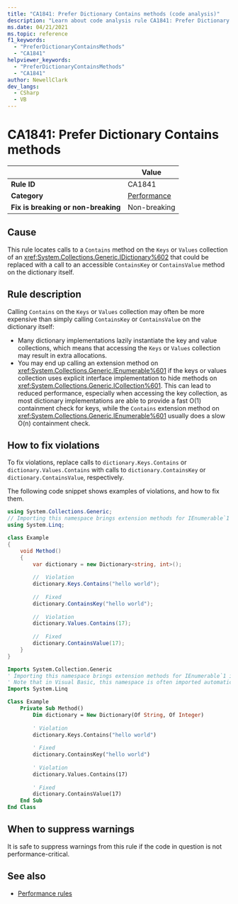 ```yaml
---
title: "CA1841: Prefer Dictionary Contains methods (code analysis)"
description: "Learn about code analysis rule CA1841: Prefer Dictionary Contains methods"
ms.date: 04/21/2021
ms.topic: reference
f1_keywords:
  - "PreferDictionaryContainsMethods"
  - "CA1841"
helpviewer_keywords:
  - "PreferDictionaryContainsMethods"
  - "CA1841"
author: NewellClark
dev_langs:
  - CSharp
  - VB
---
```

# CA1841: Prefer Dictionary Contains methods

| | Value |
|-|-|
| **Rule ID** |CA1841|
| **Category** |[Performance](performance-warnings.md)|
| **Fix is breaking or non-breaking** |Non-breaking|

## Cause

This rule locates calls to a `Contains` method on the `Keys` or `Values` collection of an <xref:System.Collections.Generic.IDictionary%602> that could be replaced with a call to an accessible `ContainsKey` or `ContainsValue` method on the dictionary itself.

## Rule description

Calling `Contains` on the `Keys` or `Values` collection may often be more expensive than simply calling `ContainsKey` or `ContainsValue` on the dictionary itself:

- Many dictionary implementations lazily instantiate the key and value collections, which means that accessing the `Keys` or `Values` collection may result in extra allocations.
- You may end up calling an extension method on <xref:System.Collections.Generic.IEnumerable%601> if the keys or values collection uses explicit interface implementation to hide methods on <xref:System.Collections.Generic.ICollection%601>. This can lead to reduced performance, especially when accessing the key collection, as most dictionary implementations are able to provide a fast O(1) containment check for keys, while the `Contains` extension method on <xref:System.Collections.Generic.IEnumerable%601> usually does a slow O(n) containment check.

## How to fix violations

To fix violations, replace calls to `dictionary.Keys.Contains` or `dictionary.Values.Contains` with calls to `dictionary.ContainsKey` or `dictionary.ContainsValue`, respectively.

The following code snippet shows examples of violations, and how to fix them.

```csharp
using System.Collections.Generic;
// Importing this namespace brings extension methods for IEnumerable`1 into scope. 
using System.Linq;

class Example
{
    void Method()
    {
        var dictionary = new Dictionary<string, int>();
        
        //  Violation
        dictionary.Keys.Contains("hello world");
        
        //  Fixed
        dictionary.ContainsKey("hello world");
        
        //  Violation
        dictionary.Values.Contains(17);
        
        //  Fixed
        dictionary.ContainsValue(17);
    }
}
```

```vb
Imports System.Collection.Generic
' Importing this namespace brings extension methods for IEnumerable`1 into scope. 
' Note that in Visual Basic, this namespace is often imported automatically throughout the project.
Imports System.Linq

Class Example
    Private Sub Method()
        Dim dictionary = New Dictionary(Of String, Of Integer)
        
        ' Violation
        dictionary.Keys.Contains("hello world")
        
        ' Fixed
        dictionary.ContainsKey("hello world")
        
        ' Violation
        dictionary.Values.Contains(17)
        
        ' Fixed
        dictionary.ContainsValue(17)
    End Sub
End Class
```

## When to suppress warnings

It is safe to suppress warnings from this rule if the code in question is not performance-critical.

## See also

- [Performance rules](performance-warnings.md)
